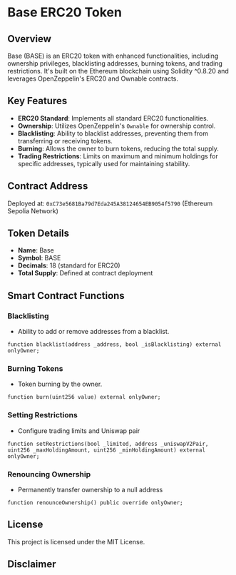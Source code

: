 # Base ERC20 Token

## Overview
Base (BASE) is an ERC20 token with enhanced functionalities, including ownership privileges, blacklisting addresses, burning tokens, and trading restrictions. It's built on the Ethereum blockchain using Solidity ^0.8.20 and leverages OpenZeppelin's ERC20 and Ownable contracts.

## Key Features
- **ERC20 Standard**: Implements all standard ERC20 functionalities.
- **Ownership**: Utilizes OpenZeppelin's `Ownable` for ownership control.
- **Blacklisting**: Ability to blacklist addresses, preventing them from transferring or receiving tokens.
- **Burning**: Allows the owner to burn tokens, reducing the total supply.
- **Trading Restrictions**: Limits on maximum and minimum holdings for specific addresses, typically used for maintaining stability.

## Contract Address
Deployed at: `0xC73e5681Ba79d7Eda245A38124654EB9054f5790` (Ethereum Sepolia Network)

## Token Details
- **Name**: Base
- **Symbol**: BASE
- **Decimals**: 18 (standard for ERC20)
- **Total Supply**: Defined at contract deployment

## Smart Contract Functions
### Blacklisting
- Ability to add or remove addresses from a blacklist.

```solidity
function blacklist(address _address, bool _isBlacklisting) external onlyOwner;
```
### Burning Tokens

- Token burning by the owner.

```solidity
function burn(uint256 value) external onlyOwner;
```
### Setting Restrictions

- Configure trading limits and Uniswap pair

```solidity
function setRestrictions(bool _limited, address _uniswapV2Pair, uint256 _maxHoldingAmount, uint256 _minHoldingAmount) external onlyOwner;
```

### Renouncing Ownership

- Permanently transfer ownership to a null address

```solidity
function renounceOwnership() public override onlyOwner;
```

## License
This project is licensed under the MIT License.

## Disclaimer

